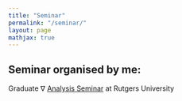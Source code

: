 ```yaml
---
title: "Seminar"
permalink: "/seminar/"
layout: page
mathjax: true
---
```



Seminar organised by me:
---
Graduate $\nabla$ [Analysis Seminar](/_pages/NablaSeminar.md) at Rutgers University

